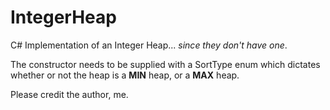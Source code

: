 # IntegerHeap
C# Implementation of an Integer Heap... *since they don't have one*.

The constructor needs to be supplied with a SortType enum which dictates whether or not the heap is a 
__MIN__ heap, or a __MAX__ heap.

Please credit the author, me.
